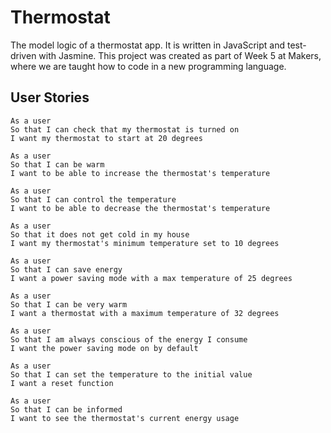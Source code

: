 # Thermostat

The model logic of a thermostat app.
It is written in JavaScript and test-driven with Jasmine. This project was created as part of Week 5 at Makers, where we are taught how to code in a new programming language.

## User Stories
```
As a user
So that I can check that my thermostat is turned on
I want my thermostat to start at 20 degrees

As a user
So that I can be warm
I want to be able to increase the thermostat's temperature

As a user
So that I can control the temperature
I want to be able to decrease the thermostat's temperature

As a user
So that it does not get cold in my house
I want my thermostat's minimum temperature set to 10 degrees

As a user
So that I can save energy 
I want a power saving mode with a max temperature of 25 degrees

As a user
So that I can be very warm
I want a thermostat with a maximum temperature of 32 degrees

As a user
So that I am always conscious of the energy I consume
I want the power saving mode on by default

As a user
So that I can set the temperature to the initial value
I want a reset function

As a user
So that I can be informed 
I want to see the thermostat's current energy usage
```